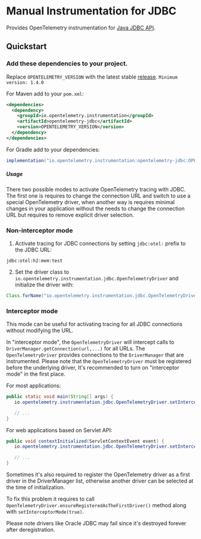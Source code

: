 # Manual Instrumentation for JDBC

Provides OpenTelemetry instrumentation for [Java JDBC API](https://docs.oracle.com/javase/8/docs/technotes/guides/jdbc/).

## Quickstart

### Add these dependencies to your project.

Replace `OPENTELEMETRY_VERSION` with the latest stable [release](https://mvnrepository.com/artifact/io.opentelemetry).
`Minimum version: 1.4.0`

For Maven add to your `pom.xml`:

```xml
<dependencies>
  <dependency>
    <groupId>io.opentelemetry.instrumentation</groupId>
    <artifactId>opentelemetry-jdbc</artifactId>
    <version>OPENTELEMETRY_VERSION</version>
  </dependency>
</dependencies>
```

For Gradle add to your dependencies:

```groovy
implementation("io.opentelemetry.instrumentation:opentelemetry-jdbc:OPENTELEMETRY_VERSION")
```

##### Usage

There two possible modes to activate OpenTelemetry tracing with JDBC. The first one is requires
to change the connection URL and switch to use a special OpenTelemetry driver, when another way
is requires minimal changes in your application without the needs to change the connection URL but
requires to remove explicit driver selection.

### Non-interceptor mode

1. Activate tracing for JDBC connections by setting `jdbc:otel:` prefix to the JDBC URL:

```
jdbc:otel:h2:mem:test
```

2. Set the driver class to `io.opentelemetry.instrumentation.jdbc.OpenTelemetryDriver` and
   initialize the driver with:

```java
Class.forName("io.opentelemetry.instrumentation.jdbc.OpenTelemetryDriver");
```

### Interceptor mode

This mode can be useful for activating tracing for all JDBC connections without modifying the URL.

In "interceptor mode", the `OpenTelemetryDriver` will intercept calls to
`DriverManager.getConnection(url,...)` for all URLs. The `OpenTelemetryDriver` provides connections
to the `DriverManager` that are instrumented. Please note that the `OpenTelemetryDriver` must be
registered before the underlying driver, It's recommended to turn on "interceptor mode" in the first place.

For most applications:

```java
public static void main(String[] args) {
   io.opentelemetry.instrumentation.jdbc.OpenTelemetryDriver.setInterceptorMode(true);

   // ...
}

```

For web applications based on Servlet API:

```java
public void contextInitialized(ServletContextEvent event) {
   io.opentelemetry.instrumentation.jdbc.OpenTelemetryDriver.setInterceptorMode(true);

   // ...
}
```

Sometimes it's also required to register the OpenTelemetry driver as a first driver in the
DriverManager list, otherwise another driver can be selected at the time of initialization.

To fix this problem it requires to call `OpenTelemetryDriver.ensureRegisteredAsTheFirstDriver()`
method along with `setInterceptorMode(true)`.

Please note drivers like Oracle JDBC may fail since it's destroyed forever after deregistration.
